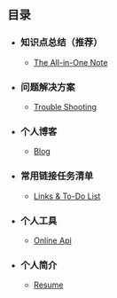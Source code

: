 ## 目录

- ### 知识点总结（推荐）

  - [The All-in-One Note](notes/all-in-one.md)

- ### 问题解决方案

  - [Trouble Shooting](notes/troubleshooting.md)

- ### 个人博客

  - [Blog](notes/blog_index.md)

- ###  常用链接任务清单

  - [Links & To-Do List](https://www.notion.so/freshchen/freshchen-ca2b15434a8444cc8ad8a66f675fd2c2)
  
- ###  个人工具

  - [Online Api](http://111.230.58.162:1994/doc.html)
  
- ### 个人简介

  - [Resume](notes/introduction.md)

